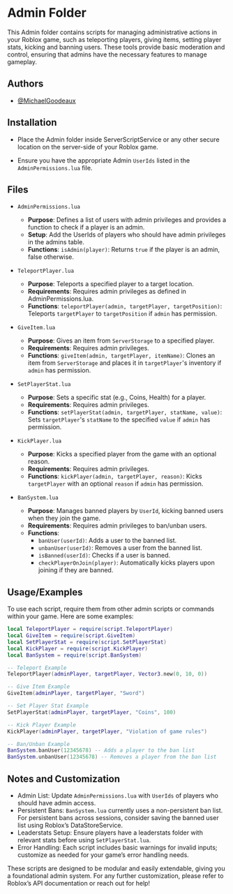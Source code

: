 
# Admin Folder

This Admin folder contains scripts for managing administrative actions in your Roblox game, such as teleporting players, giving items, setting player stats, kicking and banning users. These tools provide basic moderation and control, ensuring that admins have the necessary features to manage gameplay.

## Authors

- [@MichaelGoodeaux](https://github.com/MichaelGoodeaux)

## Installation

- Place the Admin folder inside ServerScriptService or any other secure location on the server-side of your Roblox game.

- Ensure you have the appropriate Admin `UserIds` listed in the `AdminPermissions.lua` file. 

## Files

- `AdminPermissions.lua`
    - **Purpose**: Defines a list of users with admin privileges and provides a function to check if a player is an admin.
    - **Setup**: Add the UserIds of players who should have admin privileges in the admins table.
    - **Functions**: `isAdmin(player)`: Returns `true` if the player is an admin, false otherwise.

- `TeleportPlayer.lua`
    - **Purpose**: Teleports a specified player to a target location.
    - **Requirements**: Requires admin privileges as defined in AdminPermissions.lua.
    - **Functions**: `teleportPlayer(admin, targetPlayer, targetPosition)`: Teleports `targetPlayer` to `targetPosition` if `admin` has permission.

- `GiveItem.lua`
    - **Purpose**: Gives an item from `ServerStorage` to a specified player.
    - **Requirements**: Requires admin privileges.
    - **Functions**: `giveItem(admin, targetPlayer, itemName)`: Clones an item from `ServerStorage` and places it in `targetPlayer`'s inventory if `admin` has permission.

- `SetPlayerStat.lua`
    - **Purpose**: Sets a specific stat (e.g., Coins, Health) for a player.
    - **Requirements**: Requires admin privileges.
    - **Functions**: `setPlayerStat(admin, targetPlayer, statName, value)`: Sets `targetPlayer`'s `statName` to the specified `value` if `admin` has permission.

- `KickPlayer.lua`
    - **Purpose**: Kicks a specified player from the game with an optional reason.
    - **Requirements**: Requires admin privileges.
    - **Functions**: `kickPlayer(admin, targetPlayer, reason)`: Kicks `targetPlayer` with an optional `reason` if `admin` has permission.

- `BanSystem.lua`
    - **Purpose**: Manages banned players by `UserId`, kicking banned users when they join the game.
    - **Requirements**: Requires admin privileges to ban/unban users.
    - **Functions**:
        - `banUser(userId)`: Adds a user to the banned list.
        - `unbanUser(userId)`: Removes a user from the banned list.
        - `isBanned(userId)`: Checks if a user is banned.
        - `checkPlayerOnJoin(player)`: Automatically kicks players upon joining if they are banned.

## Usage/Examples

To use each script, require them from other admin scripts or commands within your game. Here are some examples:

```lua
local TeleportPlayer = require(script.TeleportPlayer)
local GiveItem = require(script.GiveItem)
local SetPlayerStat = require(script.SetPlayerStat)
local KickPlayer = require(script.KickPlayer)
local BanSystem = require(script.BanSystem)

-- Teleport Example
TeleportPlayer(adminPlayer, targetPlayer, Vector3.new(0, 10, 0))

-- Give Item Example
GiveItem(adminPlayer, targetPlayer, "Sword")

-- Set Player Stat Example
SetPlayerStat(adminPlayer, targetPlayer, "Coins", 100)

-- Kick Player Example
KickPlayer(adminPlayer, targetPlayer, "Violation of game rules")

-- Ban/Unban Example
BanSystem.banUser(12345678) -- Adds a player to the ban list
BanSystem.unbanUser(12345678) -- Removes a player from the ban list
```

## Notes and Customization

- Admin List: Update `AdminPermissions.lua` with `UserIds` of players who should have admin access.
- Persistent Bans: `BanSystem.lua` currently uses a non-persistent ban list. For persistent bans across sessions, consider saving the banned user list using Roblox’s DataStoreService.
- Leaderstats Setup: Ensure players have a leaderstats folder with relevant stats before using `SetPlayerStat.lua`.
- Error Handling: Each script includes basic warnings for invalid inputs; customize as needed for your game’s error handling needs.

These scripts are designed to be modular and easily extendable, giving you a foundational admin system. For any further customization, please refer to Roblox’s API documentation or reach out for help!
